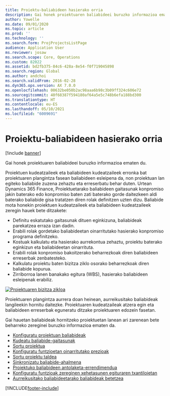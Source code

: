```yaml
---
title: Proiektu-baliabideen hasierako orria
description: Gai honek proiektuaren baliabideei buruzko informazioa ematen du.
author: Yowelle
ms.date: 09/01/2020
ms.topic: article
ms.prod: ''
ms.technology: ''
ms.search.form: ProjProjectsListPage
audience: Application User
ms.reviewer: josaw
ms.search.scope: Core, Operations
ms.custom: 82022
ms.assetid: bd2fb375-84c6-428a-8e54-f0f719045898
ms.search.region: Global
ms.author: andchoi
ms.search.validFrom: 2016-02-28
ms.dyn365.ops.version: AX 7.0.0
ms.openlocfilehash: 00632be050b2ac98aaa6b98c3b09ff324c606e72
ms.sourcegitcommit: 40f68387f594180af64a5e5c748b6efa188bd300
ms.translationtype: HT
ms.contentlocale: eu-ES
ms.lasthandoff: 05/10/2021
ms.locfileid: "6009691"
---
```

# <a name="project-resourcing-home-page"></a>Proiektu-baliabideen hasierako orria

[!include [banner](../includes/banner.md)]

Gai honek proiektuaren baliabideei buruzko informazioa ematen du.

Proiektuen kudeatzaileek eta baliabideen kudeatzaileek erronka bat proiektuaren plangintza fasean baliabideen esleipena da, non proiektuan lan egiteko baliabide zuzena zehaztu eta erreserbatu behar duten. Urtean Dynamics 365 Finance, Proiektuetarako baliabideen gaitasunak konpromiso jakin baterako edo konpromiso baten zati baterako gorde daitezkeen aldi baterako baliabide gisa tratatzen diren rolak definitzen uzten dizu. Baliabide mota honekin proiektuen kudeatzaileek eta baliabideen kudeatzaileek zeregin hauek bete ditzakete:

- Definitu eskatutako gaitasunak dituen eginkizuna, baliabideak parekatzea erraza izan dadin.
- Erabili rolak gordetako baliabideetan oinarritutako hasierako konpromiso programa definitzeko.
- Kostuak kalkulatu eta hasierako aurrekontua zehaztu, proiektu baterako eginkizun eta baliabideetan oinarrituta.
- Erabili rolak konpromiso bakoitzerako beharrezkoak diren baliabideen erreserbak zenbatesteko.
- Kalkulatu proiektu baten bizitza ziklo osorako beharrezkoak diren baliabide kopurua.
- Zirriborroa lanen banakako egitura (WBS), hasierako baliabideen esleipenak erabiliz.

[![Proiektuaren bizitza zikloa](./media/projectresourcing02-1024x812.jpg)](./media/projectresourcing02.jpg)

Proiektuaren plangintza aurrera doan heinean, aurreikusitako baliabideak langileekin hornitu daitezke. Proiektuaren kudeatzaileak atzera egin eta baliabideen erreserbak eguneratu ditzake proiektuaren edozein fasetan.

Gai hauetan baliabideak hornitzeko proiektuetan lanean ari zarenean bete beharreko zereginei buruzko informazioa ematen da.

- [Konfiguratu proiektuan baliabideak](set-up-project-resources.md)
- [Kudeatu baliabide-gaitasunak](manage-resource-competencies.md)
- [Sortu proiektua](create-new-project.md)
- [Konfiguratu funtzioetan oinarritutako prezioak](set-up-role-based-pricing.md)
- [Sortu proiektu taldea](create-project-team.md)
- [Sinkronizatu baliabide-ahalmena](synchronize-resource-capacity.md)
- [Proiektuko baliabideen antolaketa-errendimendua](project-scheduling-performance.md)
- [Konfiguratu funtzioak zereginen xehetasunen egituraren txantiloietan](set-up-roles-wbs-template.md)
- [Aurreikusitako baliabideetarako baliabideak betetzea](resource-fulfillment-planned-resources.md)


[!INCLUDE[footer-include](../includes/footer-banner.md)]